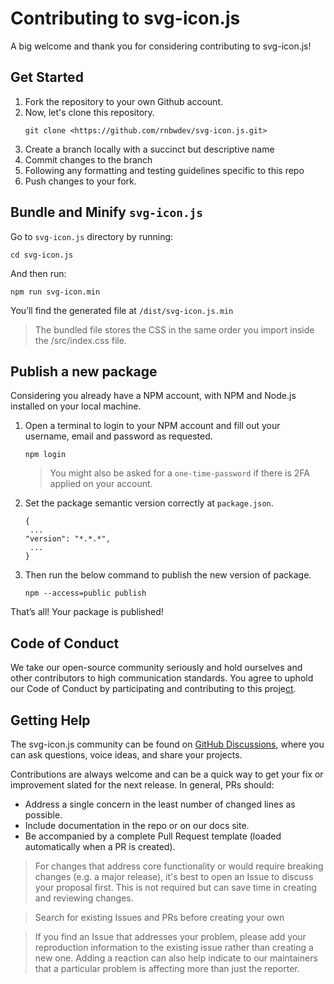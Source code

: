 # Contributing to svg-icon.js

A big welcome and thank you for considering contributing to svg-icon.js!

## Get Started

1. Fork the repository to your own Github account.
2. Now, let's clone this repository.
   ```
   git clone <https://github.com/rnbwdev/svg-icon.js.git>
   ```
3. Create a branch locally with a succinct but descriptive name
4. Commit changes to the branch
5. Following any formatting and testing guidelines specific to this repo
6. Push changes to your fork.

## Bundle and Minify `svg-icon.js`

Go to `svg-icon.js` directory by running:

```
cd svg-icon.js
```

And then run:

```
npm run svg-icon.min
```

You’ll find the generated file at `/dist/svg-icon.js.min`

> The bundled file stores the CSS in the same order you import inside the /src/index.css file.

## Publish a new package

Considering you already have a NPM account, with NPM and Node.js installed on your local machine.

1. Open a terminal to login to your NPM account and fill out your username, email and password as requested.

   ```
   npm login
   ```

   > You might also be asked for a `one-time-password` if there is 2FA applied on your account.

2. Set the package semantic version correctly at `package.json`.
   ```
   {
    ...
   "version": "*.*.*",
    ...
   }
   ```
3. Then run the below command to publish the new version of package.
   ```
   npm --access=public publish
   ```

That’s all! Your package is published!

## Code of Conduct

We take our open-source community seriously and hold ourselves and other contributors to high communication standards. You agree to uphold our Code of Conduct by participating and contributing to this proje[ct](https://github.com/relateapp/rene.css/blob/main/CODE_OF_CONDUCT.md).

## Getting Help

The svg-icon.js community can be found on [GitHub Discussions](https://github.com/rnbwdev/svg-icon/discussions), where you can ask questions, voice ideas, and share your projects.

Contributions are always welcome and can be a quick way to get your fix or improvement slated for the next release. In general, PRs should:

- Address a single concern in the least number of changed lines as possible.
- Include documentation in the repo or on our docs site.
- Be accompanied by a complete Pull Request template (loaded automatically when a PR is created).

> For changes that address core functionality or would require breaking changes (e.g. a major release), it's best to open an Issue to discuss your proposal first. This is not required but can save time in creating and reviewing changes.

> Search for existing Issues and PRs before creating your own

> If you find an Issue that addresses your problem, please add your reproduction information to the existing issue rather than creating a new one. Adding a reaction can also help indicate to our maintainers that a particular problem is affecting more than just the reporter.
